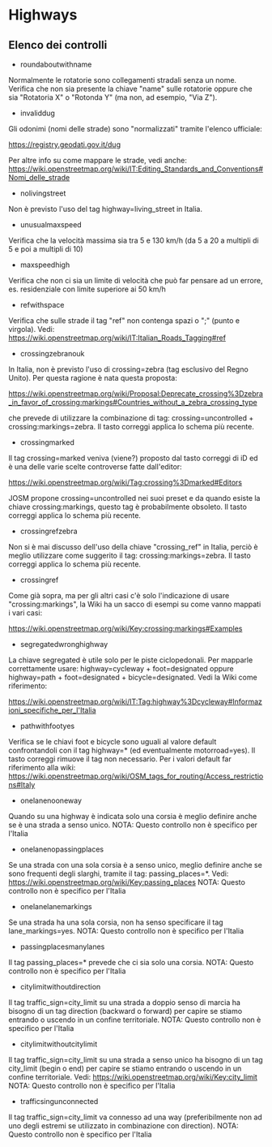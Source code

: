 # Highways

## Elenco dei controlli

- roundaboutwithname

Normalmente le rotatorie sono collegamenti stradali senza un nome. Verifica che non sia presente la chiave "name" sulle rotatorie oppure che sia "Rotatoria X" o "Rotonda Y" (ma non, ad esempio, "Via Z").

- invaliddug

Gli odonimi (nomi delle strade) sono "normalizzati" tramite l'elenco ufficiale:

https://registry.geodati.gov.it/dug

Per altre info su come mappare le strade, vedi anche: https://wiki.openstreetmap.org/wiki/IT:Editing_Standards_and_Conventions#Nomi_delle_strade

- nolivingstreet

Non è previsto l'uso del tag highway=living_street in Italia.

- unusualmaxspeed

Verifica che la velocità massima sia tra 5 e 130 km/h (da 5 a 20 a multipli di 5 e poi a multipli di 10)

- maxspeedhigh

Verifica che non ci sia un limite di velocità che può far pensare ad un errore, es. residenziale con limite superiore ai 50 km/h

- refwithspace

Verifica che sulle strade il tag "ref" non contenga spazi o ";" (punto e virgola). Vedi: https://wiki.openstreetmap.org/wiki/IT:Italian_Roads_Tagging#ref

- crossingzebranouk

In Italia, non è previsto l'uso di crossing=zebra (tag esclusivo del Regno Unito). Per questa ragione è nata questa proposta:

https://wiki.openstreetmap.org/wiki/Proposal:Deprecate_crossing%3Dzebra_in_favor_of_crossing:markings#Countries_without_a_zebra_crossing_type

che prevede di utilizzare la combinazione di tag: crossing=uncontrolled + crossing:markings=zebra.
Il tasto correggi applica lo schema più recente.

- crossingmarked

Il tag crossing=marked veniva (viene?) proposto dal tasto correggi di iD ed è una delle varie scelte controverse fatte dall'editor: 

https://wiki.openstreetmap.org/wiki/Tag:crossing%3Dmarked#Editors

JOSM propone crossing=uncontrolled nei suoi preset e da quando esiste la chiave crossing:markings, questo tag è probabilmente obsoleto. 
Il tasto correggi applica lo schema più recente.

- crossingrefzebra

Non si è mai discusso dell'uso della chiave "crossing_ref" in Italia, perciò è meglio utilizzare come suggerito il tag: crossing:markings=zebra.
Il tasto correggi applica lo schema più recente.

- crossingref

Come già sopra, ma per gli altri casi c'è solo l'indicazione di usare "crossing:markings", la Wiki ha un sacco di esempi su come vanno mappati i vari casi:

https://wiki.openstreetmap.org/wiki/Key:crossing:markings#Examples

- segregatedwronghighway

La chiave segregated è utile solo per le piste ciclopedonali.
Per mapparle correttamente usare: highway=cycleway + foot=designated oppure highway=path + foot=designated + bicycle=designated.
Vedi la Wiki come riferimento:

https://wiki.openstreetmap.org/wiki/IT:Tag:highway%3Dcycleway#Informazioni_specifiche_per_l'Italia

- pathwithfootyes

Verifica se le chiavi foot e bicycle sono uguali al valore default confrontandoli con il tag highway=* (ed eventualmente motorroad=yes). Il tasto correggi rimuove il tag non necessario.
Per i valori default far riferimento alla wiki:
https://wiki.openstreetmap.org/wiki/OSM_tags_for_routing/Access_restrictions#Italy

- onelanenooneway

Quando su una highway è indicata solo una corsia è meglio definire anche se è una strada a senso unico.
NOTA: Questo controllo non è specifico per l'Italia

- onelanenopassingplaces

Se una strada con una sola corsia è a senso unico, meglio definire anche se sono frequenti degli slarghi, tramite il tag: passing_places=*.
Vedi: https://wiki.openstreetmap.org/wiki/Key:passing_places
NOTA: Questo controllo non è specifico per l'Italia

- onelanelanemarkings

Se una strada ha una sola corsia, non ha senso specificare il tag lane_markings=yes.
NOTA: Questo controllo non è specifico per l'Italia

- passingplacesmanylanes

Il tag passing_places=* prevede che ci sia solo una corsia.
NOTA: Questo controllo non è specifico per l'Italia

- citylimitwithoutdirection

Il tag traffic_sign=city_limit su una strada a doppio senso di marcia ha bisogno di un tag direction (backward o forward) per capire se stiamo entrando o uscendo in un confine territoriale.
NOTA: Questo controllo non è specifico per l'Italia

- citylimitwithoutcitylimit

Il tag traffic_sign=city_limit su una strada a senso unico ha bisogno di un tag city_limit (begin o end) per capire se stiamo entrando o uscendo in un confine territoriale.
Vedi: https://wiki.openstreetmap.org/wiki/Key:city_limit
NOTA: Questo controllo non è specifico per l'Italia

- trafficsingunconnected

Il tag traffic_sign=city_limit va connesso ad una way (preferibilmente non ad uno degli estremi se utilizzato in combinazione con direction).
NOTA: Questo controllo non è specifico per l'Italia

